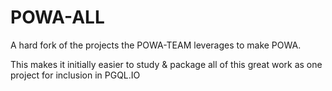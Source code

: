 # POWA-ALL

A hard fork of the projects the POWA-TEAM leverages to make POWA.

This makes it initially easier to study & package all of this great
work as one project for inclusion in PGQL.IO

